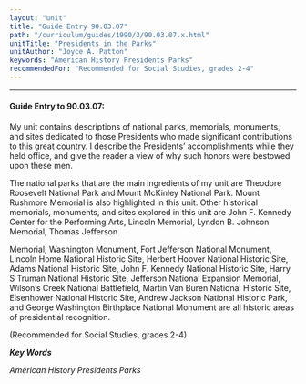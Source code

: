 ```yaml
---
layout: "unit"
title: "Guide Entry 90.03.07"
path: "/curriculum/guides/1990/3/90.03.07.x.html"
unitTitle: "Presidents in the Parks"
unitAuthor: "Joyce A. Patton"
keywords: "American History Presidents Parks"
recommendedFor: "Recommended for Social Studies, grades 2-4"
---
```

<body>
<hr/>
 <h4>
  Guide Entry to 90.03.07:
 </h4>
 My unit contains descriptions of national parks, memorials, monuments, and sites dedicated to those Presidents who made significant contributions to this great country. I describe the Presidents’ accomplishments while they held office, and give the reader a view of why such honors were bestowed upon these men.
 <p>
  The national parks that are the main ingredients of my unit are Theodore Roosevelt National Park and Mount McKinley National Park. Mount Rushmore Memorial is also highlighted in this unit. Other historical memorials, monuments, and sites explored in this unit are John F. Kennedy Center for the Performing Arts, Lincoln Memorial, Lyndon B. Johnson Memorial, Thomas Jefferson
 </p>
 <p>
  Memorial, Washington Monument, Fort Jefferson National Monument, Lincoln Home National Historic Site, Herbert Hoover National Historic Site, Adams National Historic Site, John F. Kennedy National Historic Site, Harry S Truman National Historic Site, Jefferson National Expansion Memorial, Wilson’s Creek National Battlefield, Martin Van Buren National Historic Site, Eisenhower National Historic Site, Andrew Jackson National Historic Park, and George Washington Birthplace National Monument are all historic areas of presidential recognition.
 </p>
 <p>
  (Recommended for Social Studies, grades 2-4)
 </p>
<p>
  <b>
   <i>
    Key Words
   </i>
  </b>
  <br/>
 </p>
 <p>
  <i>
   American History Presidents Parks
  </i>
 </p>

</body>